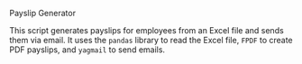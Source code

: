 Payslip Generator

This script generates payslips for employees from an Excel file and sends them via email. It uses the `pandas` library to read the Excel file, `FPDF` to create PDF payslips, and `yagmail` to send emails.
